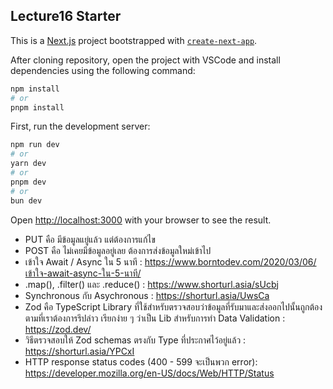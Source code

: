 ## Lecture16 Starter

This is a [Next.js](https://nextjs.org/) project bootstrapped with [`create-next-app`](https://github.com/vercel/next.js/tree/canary/packages/create-next-app).

After cloning repository, open the project with VSCode and install dependencies using the following command:

```bash
npm install
# or
pnpm install

```

First, run the development server:

```bash
npm run dev
# or
yarn dev
# or
pnpm dev
# or
bun dev
```

Open [http://localhost:3000](http://localhost:3000) with your browser to see the result.

- PUT คือ มีข้อมูลแยู่แล้ว แต่ต้องการแก้ไข
- POST คือ ไม่เคยมีข้อมูลอยู่เลย ต้องการส่งข้อมูลใหม่เข้าไป
- เข้าใจ Await / Async ใน 5 นาที : https://www.borntodev.com/2020/03/06/เข้าใจ-await-async-ใน-5-นาที/
- .map(), .filter() และ .reduce() : https://www.shorturl.asia/sUcbj
- Synchronous กับ Asychronous : https://shorturl.asia/UwsCa
- Zod คือ TypeScript Library ที่ใช้สำหรับตรวจสอบว่าข้อมูลที่รับมาและส่งออกไปนั้นถูกต้องตามที่เราต้องการรึปล่าว เรียกง่าย ๆ ว่าเป็น Lib สำหรับการทำ Data Validation : https://zod.dev/
- วิธีตรวจสอบให้ Zod schemas ตรงกับ Type ที่ประกาศไว้อยู่แล้ว : https://shorturl.asia/YPCxI
- HTTP response status codes (400 - 599 จะเป็นพวก error): https://developer.mozilla.org/en-US/docs/Web/HTTP/Status
